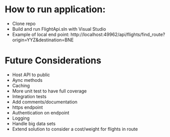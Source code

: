 # How to run application:

- Clone repo
- Build and run FlightApi.sln with Visual Studio
- Example of local end point: http://localhost:49962/api/flights/find_route?origin=YYZ&destination=BNE

# Future Considerations
- Host API to public
- Aync methods 
- Caching
- More unit test to have full coverage
- Integration tests
- Add comments/documentation 
- https endpoint
- Authentication on endpoint
- Logging
- Handle big data sets
- Extend solution to consider a cost/weight for flights in route